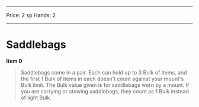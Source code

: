 
---
Price: 2 sp
Hands: 2


---

# Saddlebags

**Item 0**

> Saddlebags come in a pair. Each can hold up to 3 Bulk of items, and the first 1 Bulk of items in each doesn't count against your mount's Bulk limit. The Bulk value given is for saddlebags worn by a mount. If you are carrying or stowing saddlebags, they count as 1 Bulk instead of light Bulk.
